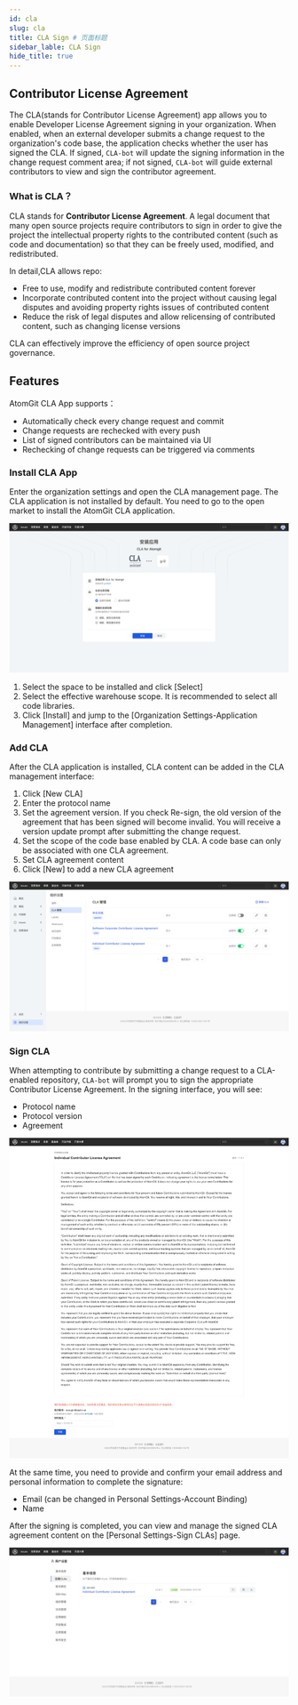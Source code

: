 ```yaml
---
id: cla
slug: cla
title: CLA Sign # 页面标题
sidebar_lable: CLA Sign
hide_title: true
---
```


## Contributor License Agreement

The CLA(stands for Contributor License Agreement) app allows you to enable Developer License Agreement signing in your organization. When enabled, when an external developer submits a change request to the organization's code base, the application checks whether the user has signed the CLA. If signed, `CLA-bot` will update the signing information in the change request comment area; if not signed, `CLA-bot` will guide external contributors to view and sign the contributor agreement.

### What is CLA？

CLA stands for **Contributor License Agreement**. A legal document that many open source projects require contributors to sign in order to give the project the intellectual property rights to the contributed content (such as code and documentation) so that they can be freely used, modified, and redistributed.

In detail,CLA allows repo:

- Free to use, modify and redistribute contributed content forever
- Incorporate contributed content into the project without causing legal disputes and avoiding property rights issues of contributed content
- Reduce the risk of legal disputes and allow relicensing of contributed content, such as changing license versions

CLA can effectively improve the efficiency of open source project governance.

## Features

AtomGit CLA App supports：

- Automatically check every change request and commit
- Change requests are rechecked with every push
- List of signed contributors can be maintained via UI
- Rechecking of change requests can be triggered via comments

### Install CLA App

Enter the organization settings and open the CLA management page. The CLA application is not installed by default. You need to go to the open market to install the AtomGit CLA application.

![cla Install](./img/cla-install.png)

1. Select the space to be installed and click [Select]
2. Select the effective warehouse scope. It is recommended to select all code libraries.
3. Click [Install] and jump to the [Organization Settings-Application Management] interface after completion.

### Add CLA

After the CLA application is installed, CLA content can be added in the CLA management interface:

1. Click [New CLA]
2. Enter the protocol name
3. Set the agreement version. If you check Re-sign, the old version of the agreement that has been signed will become invalid. You will receive a version update prompt after submitting the change request.
4. Set the scope of the code base enabled by CLA. A code base can only be associated with one CLA agreement.
5. Set CLA agreement content
6. Click [New] to add a new CLA agreement

![cla list](./img/cla-list.png)

### Sign CLA

When attempting to contribute by submitting a change request to a CLA-enabled repository, `CLA-bot` will prompt you to sign the appropriate Contributor License Agreement. In the signing interface, you will see:

- Protocol name
- Protocol version
- Agreement

![cla detail](./img/cla-detail.png)

At the same time, you need to provide and confirm your email address and personal information to complete the signature:

- Email (can be changed in Personal Settings-Account Binding)
- Name

After the signing is completed, you can view and manage the signed CLA agreement content on the [Personal Settings-Sign CLAs] page.

![cla signed](./img/my-clas.png)
